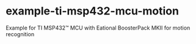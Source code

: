 # example-ti-msp432-mcu-motion
Example for TI MSP432™ MCU with Eational BoosterPack MKII for motion recognition

